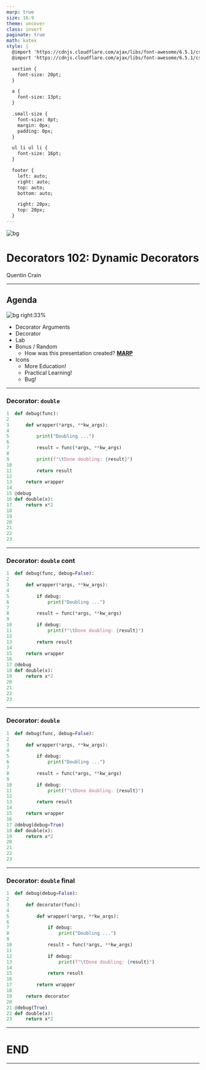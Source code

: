 ```yaml
---
marp: true
size: 16:9
theme: uncover
class: invert
paginate: true
math: katex
style: |
  @import 'https://cdnjs.cloudflare.com/ajax/libs/font-awesome/6.5.1/css/fontawesome.min.css';
  @import 'https://cdnjs.cloudflare.com/ajax/libs/font-awesome/6.5.1/css/solid.min.css';

  section {
    font-size: 20pt;
  }

  a {
    font-size: 13pt;
  }

  .small-size {
    font-size: 8pt;
    margin: 0px;
    padding: 0px;
  }

  ul li ul li {
    font-size: 16pt;
  }

  footer {
    left: auto;
    right: auto;
    top: auto;
    bottom: auto;

    right: 20px;
    top: 20px;
  }
---
```


![bg](images/net-bg.png)

# Decorators 102: Dynamic Decorators

Quentin Crain

---

## Agenda

![bg right:33%](images/net-bg-2.png)

- Decorator Arguments
- Decorator
- Lab
- Bonus / Random
  - How was this presentation created? **[MARP](https://marp.app/)**
- Icons
  - <span class="fa-solid fa-brain"> More Education!</span>
  - <span class="fa-solid fa-laptop-code"> Practical Learning!</span>
  - <span class="fa-solid fa-virus-covid"> Bug!</span>

---

### Decorator: `double`

```python
1  def debug(func):
2
3      def wrapper(*args, **kw_args):
4
5          print("Doubling ...")
6
7          result = func(*args, **kw_args)
8
9          print(f"\tDone doubling: {result}")
10
11         return result
12
13     return wrapper
14
15 @debug
16 def double(x):
17     return x*2
18
19
20
21
22
23
```

---

### Decorator: `double` cont

```python
1  def debug(func, debug=False):
2
3      def wrapper(*args, **kw_args):
4
5          if debug:
6              print("Doubling ...")
7
8          result = func(*args, **kw_args)
9
10         if debug:
11             print(f"\tDone doubling: {result}")
12
13         return result
14
15     return wrapper
16
17 @debug
18 def double(x):
19     return x*2
20
21
22
23
```

---

### Decorator: `double` <span class="fa-solid fa-virus-covid"> </span>

```python
1  def debug(func, debug=False):
2
3      def wrapper(*args, **kw_args):
4
5          if debug:
6              print("Doubling ...")
7
8          result = func(*args, **kw_args)
9
10         if debug:
11             print(f"\tDone doubling: {result}")
12
13         return result
14
15     return wrapper
16
17 @debug(debug=True)
18 def double(x):
19     return x*2
20
21
22
23
```

---

### Decorator: `double` final

```python
1  def debug(debug=False):
2
3      def decorator(func):
4
5          def wrapper(*args, **kw_args):
6
7              if debug:
8                  print("Doubling ...")
9
10             result = func(*args, **kw_args)
11
12             if debug:
13                 print(f"\tDone doubling: {result}")
14
15             return result
16
17         return wrapper
18
19     return decorator
20
21 @debug(True)
22 def double(x):
23     return x*2
```

---

# END

---
